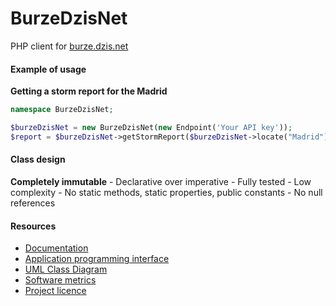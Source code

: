 # BurzeDzisNet

PHP client for [burze.dzis.net](https://burze.dzis.net)

#### Example of usage

__Getting a storm report for the Madrid__

```php
namespace BurzeDzisNet;

$burzeDzisNet = new BurzeDzisNet(new Endpoint('Your API key'));
$report = $burzeDzisNet->getStormReport($burzeDzisNet->locate("Madrid"));
```

#### Class design

__Completely immutable__ - Declarative over imperative - Fully tested - Low complexity - No static methods, static properties, public constants - No null references

#### Resources
- [Documentation](https://github.com/krzysiekpiasecki/BurzeDzisNet/blob/master/docs/Index.md)
- [Application programming interface](https://github.com/krzysiekpiasecki/BurzeDzisNet/blob/master/docs/api/API-documentation.zip)
- [UML Class Diagram](https://github.com/krzysiekpiasecki/BurzeDzisNet/blob/master/docs/ClassDiagram.md)
- [Software metrics](https://github.com/krzysiekpiasecki/BurzeDzisNet/blob/master/docs/SoftwareMetrics.md)
- [Project licence](https://github.com/krzysiekpiasecki/BurzeDzisNet/blob/master/LICENCE.md)
